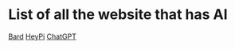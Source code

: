 # List of all the website that has AI 



[Bard](https://bard.google.com/)
[HeyPi](https://heypi.com/talk)
[ChatGPT](https://chat.openai.com/)
